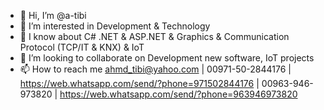 - 👋 Hi, I’m @a-tibi
- 👀 I’m interested in Development & Technology
- 🌱 I know about C# .NET & ASP.NET & Graphics & Communication Protocol (TCP/IT & KNX) & IoT 
- 💞️ I’m looking to collaborate on Development new software, IoT projects
- 📫 How to reach me ahmd_tibi@yahoo.com | 00971-50-2844176 | https://web.whatsapp.com/send/?phone=971502844176 | 00963-946-973820 | https://web.whatsapp.com/send/?phone=963946973820

<!---
a-tibi/a-tibi is a ✨ special ✨ repository because its `README.md` (this file) appears on your GitHub profile.
You can click the Preview link to take a look at your changes.
--->
